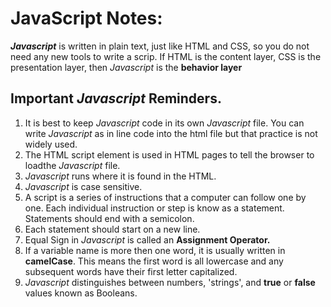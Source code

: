 # JavaScript Notes:

**_Javascript_** is written in plain text, just like HTML and CSS, so you do not need any new tools to write a scrip.
If HTML is the content layer, CSS is the presentation layer, then _Javascript_ is the **behavior layer** 

## Important _Javascript_ Reminders.
1. It is best to keep _Javascript_ code in its own _Javascript_ file. You can write _Javascript_ as in line code into the html file but that practice is not widely used.
1. The HTML script element is used in HTML pages to tell the browser to loadthe _Javascript_ file.
1. _Javascript_ runs where it is found in the HTML.
1. _Javascript_ is case sensitive.
1. A script is a series of instructions that a computer can follow one by one. Each individual instruction or step is know as a statement. Statements should end with a semicolon.
1. Each statement should start on a new line.
1. Equal Sign in _Javascript_ is called an **Assignment Operator.**
1. If a variable name is more then one word, it is usually written in **camelCase**. This means the first word is all lowercase and any subsequent words have their first letter capitalized.
1. _Javascript_ distinguishes between numbers, 'strings', and **true** or **false** values known as Booleans.
